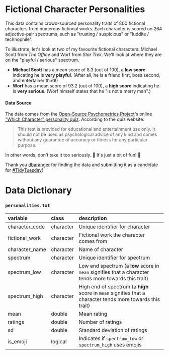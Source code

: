 # Fictional Character Personalities

This data contains crowd-sourced personality traits of 800 fictional characters from numerous fictional works. Each character is scored on 264 adjective-pair spectrums, such as "trusting / suspicious" or "luddite / technophile".

To illustrate, let's look at two of my favourite fictional characters: Michael Scott from *The Office* and Worf from *Star Trek*. We'll look at where they are on the "playful / serious" spectrum.

- **Michael Scott** has a mean score of 8.3 (out of 100), a **low score** indicating he is **very playful**. (After all, he is a friend first, boss second, and entertainer third!)
- **Worf** has a mean score of 93.2 (out of 100), a **high score** indicating he is **very serious**. (Worf himself states that he "is not a merry man".)



#### Data Source

The data comes from the [Open-Source Psychometrics Project](https://openpsychometrics.org/)'s online ["Which Character" personality quiz](https://openpsychometrics.org/tests/characters/). According to the quiz website:

> This test is provided for educational and entertainment use only. It should not be used as psychological advice of any kind and comes without any guarantee of accuracy or fitness for any particular purpose.

In other words, don't take it too seriously. :tada: ​It's just a bit of fun! :tada:



Thank you [dbaranger](https://github.com/dbaranger) for finding the data and submitting it as a candidate for [#TidyTuesday](https://github.com/rfordatascience/tidytuesday)!



# Data Dictionary

### `personalities.txt`

| variable       | class     | description                                                  |
| :------------- | :-------- | :----------------------------------------------------------- |
| character_code | character | Unique identifier for character                              |
| fictional_work | character | Fictional work the character comes from                      |
| character_name | character | Name of character                                            |
| spectrum       | character | Unique identifier for spectrum                               |
| spectrum_low   | character | Low end spectrum (a **low** score in `mean` signifies that a character tends more towards this trait) |
| spectrum_high  | character | High end of spectrum (a **high** score in `mean` signifies that a character tends more towards this trait) |
| mean           | double    | Mean rating                                                  |
| ratings        | double    | Number of ratings                                            |
| sd             | double    | Standard deviation of ratings                                |
| is_emoji       | logical   | Indicates if `spectrum_low` or `spectrum_high` uses emojis   |


